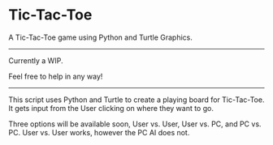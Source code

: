 # Tic-Tac-Toe
A Tic-Tac-Toe game using Python and Turtle Graphics.

----------------------------------------------------

Currently a WIP. 

Feel free to help in any way! 

----------------------------------------------------

This script uses Python and Turtle to create a
  playing board for Tic-Tac-Toe.  It gets input
  from the User clicking on where they want to go. 
  
Three options will be available soon, User vs. User,
  User vs. PC, and PC vs. PC. User vs. User works,
  however the PC AI does not.
